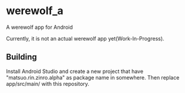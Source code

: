 # werewolf_a
A werewolf app for Android

Currently, it is not an actual werewolf app yet(Work-In-Progress).

## Building
Install Android Studio and create a new project that have "matsuo.rin.zinro.alpha" as package name in somewhere.
Then replace app/src/main/ with this repository.
